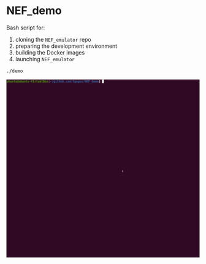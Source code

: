 # NEF_demo

Bash script for:

 1. cloning the `NEF_emulator` repo
 2. preparing the development environment
 3. building the Docker images
 4. launching `NEF_emulator`

```bash
./demo
```

![](/imgs/demo.gif)
